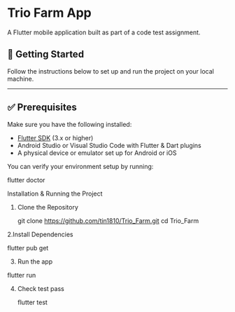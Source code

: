 # Trio Farm App

A Flutter mobile application built as part of a code test assignment.

## 🚀 Getting Started

Follow the instructions below to set up and run the project on your local machine.

---

## ✅ Prerequisites
Make sure you have the following installed:

- [Flutter SDK](https://flutter.dev/docs/get-started/install) (3.x or higher)
- Android Studio or Visual Studio Code with Flutter & Dart plugins
- A physical device or emulator set up for Android or iOS

You can verify your environment setup by running:


flutter doctor

Installation & Running the Project
1. Clone the Repository

    git clone https://github.com/tin1810/Trio_Farm.git
    cd Trio_Farm

2.Install Dependencies

  flutter pub get

3. Run the app 

  flutter run

4. Check test pass

   flutter test
